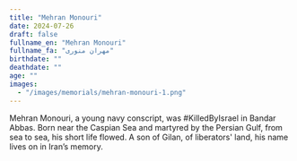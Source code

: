 ```yaml
---
title: "Mehran Monouri"
date: 2024-07-26
draft: false
fullname_en: "Mehran Monouri"
fullname_fa: "مهران منوری"
birthdate: ""
deathdate: ""
age: ""
images:
  - "/images/memorials/mehran-monouri-1.png"
---
```


Mehran Monouri, a young navy conscript, was #KilledByIsrael in Bandar Abbas. Born near the Caspian Sea and martyred by the Persian Gulf, from sea to sea, his short life flowed. A son of Gilan, of liberators' land, his name lives on in Iran’s memory.